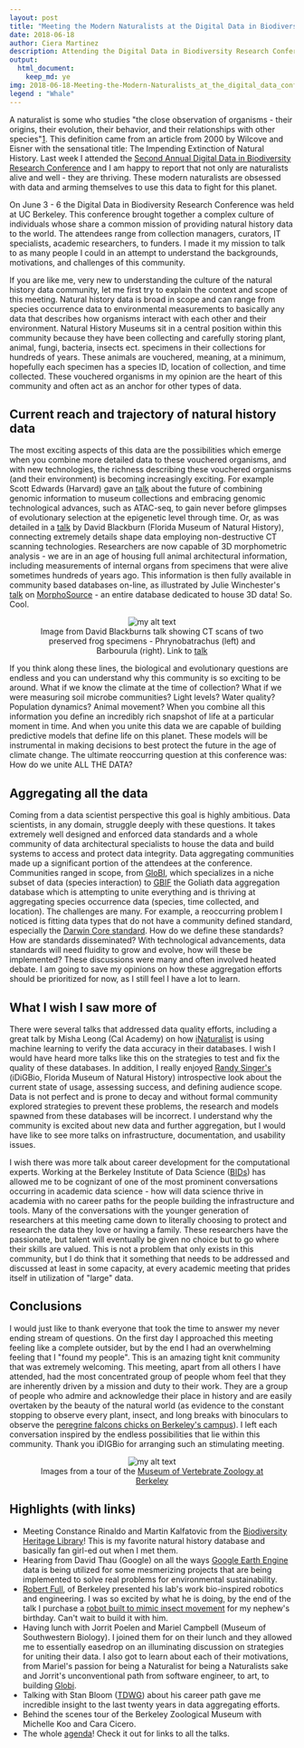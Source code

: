 ```yaml
---
layout: post
title: "Meeting the Modern Naturalists at the Digital Data in Biodiversity Conference"
date: 2018-06-18
author: Ciera Martinez
description: Attending the Digital Data in Biodiversity Research Conference 
output: 
  html_document: 
    keep_md: ye
img: 2018-06-18-Meeting-the-Modern-Naturalists_at_the_digital_data_conference/whale.jpg
legend : "Whale"
---
```


A naturalist is some who studies "the close observation of organisms - their origins, their evolution, their behavior, and their relationships with other species"[1](https://www.chronicle.com/article/The-Impending-Extinction-of/4002).  This definition came from an article from 2000 by Wilcove and Eisner with the sensational title: The Impending Extinction of Natural History. Last week I attended the [Second Annual Digital Data in Biodiversity Research Conference](https://www.idigbio.org/content/registration-now-open-emerging-innovations-biodiversity-data) and I am happy to report that not only are naturalists alive and well - they are thriving.  These modern naturalists are obsessed with data and arming themselves to use this data to fight for this planet.

On June 3 - 6 the Digital Data in Biodiversity Research Conference was held at UC Berkeley. This conference brought together a complex culture of individuals whose share a common mission of providing natural history data to the world. The attendees range from collection managers, curators, IT specialists, academic researchers, to funders. I made it my mission to talk to as many people I could in an attempt to understand the backgrounds, motivations, and challenges of this community.

If you are like me, very new to understanding the culture of the natural history data community, let me first try to explain the context and scope of this meeting.  Natural history data is broad in scope and can range from species occurrence data to environmental measurements to basically any data that describes how organisms interact with each other and their environment. Natural History Museums sit in a central position within this community because they have been collecting and carefully storing plant, animal, fungi, bacteria, insects ect. specimens in their collections for hundreds of years. These animals are vouchered, meaning, at a minimum, hopefully each specimen has a species ID, location of collection, and time collected. These vouchered organisms in my opinion are the heart of this community and often act as an anchor for other types of data.

## Current reach and trajectory of natural history data

The most exciting aspects of this data are the possibilities which emerge when you combine more detailed data to these vouchered organisms, and with new technologies, the richness describing these vouchered organisms (and their environment) is becoming increasingly exciting. For example Scott Edwards (Harvard) gave an [talk](https://www.idigbio.org/wiki/images/e/e6/Edwards_iDigBio_Berkeley_2018.pdf) about the future of combining genomic information to museum collections and embracing genomic technological advances, such as ATAC-seq, to gain never before glimpses of evolutionary selection at the epigenetic level through time. Or, as was detailed in a [talk](https://www.idigbio.org/wiki/images/9/9c/2018_iDigBio_Blackburn.pdf) by David Blackburn (Florida Museum of Natural History), connecting extremely details shape data employing non-destructive CT scanning technologies. Researchers are now capable of 3D morphometric analysis - we are in an age of housing full animal architectural information, including measurements of internal organs from specimens that were alive sometimes hundreds of years ago. This information is then fully available in community based databases on-line, as illustrated by Julie Winchester's [talk](https://www.idigbio.org/wiki/images/2/29/Winchester-iDigBio_MorphoSource_Talk_6-5-2018_final.pdf) on [MorphoSource](https://www.morphosource.org/) - an entire database dedicated to house 3D data! So. Cool.

<center><figure>
    <img src="../assets/img/2018-06-18-Meeting-the-Modern-Naturalists_at_the_digital_data_conference/frogs.jpg" alt="my alt text"/>
  <figcaption>Image from David Blackburns talk showing CT scans of two preserved frog specimens - Phrynobatrachus (left) and Barbourula (right). Link to <a href="https://www.idigbio.org/wiki/images/9/9c/2018_iDigBio_Blackburn.pdf">talk</a></figcaption>
</figure></center>

If you think along these lines, the biological and evolutionary questions are endless and you can understand why this community is so exciting to be around. What if we know the climate at the time of collection? What if we were measuring soil microbe communities? Light levels? Water quality? Population dynamics? Animal movement? When you combine all this information you define an incredibly rich snapshot of life at a particular moment in time. And when you unite this data we are capable of building predictive models that define life on this planet. These models will be instrumental in making decisions to best protect the future in the age of climate change. The ultimate reoccurring question at this conference was: How do we unite ALL THE DATA? 

## Aggregating all the data

Coming from a data scientist perspective this goal is highly ambitious. Data scientists, in any domain, struggle deeply with these questions. It takes extremely well designed and enforced data standards and a whole community of data architectural specialists to house the data and build systems to access and protect data integrity. Data aggregating communities made up a significant portion of the attendees at the conference. Communities ranged in scope, from [GloBI](https://www.globalbioticinteractions.org/), which specializes in a niche subset of data (species interaction) to [GBIF](https://www.gbif.org/) the Goliath data aggregation database which is attempting to unite everything and is thriving at aggregating species occurrence data (species, time collected, and location). The challenges are many. For example, a reoccurring problem I noticed is fitting data types that do not have a community defined standard, especially the [Darwin Core standard](http://rs.tdwg.org/dwc/). How do we define these standards? How are standards disseminated? With technological advancements, data standards will need fluidity to grow and evolve, how will these be implemented? These discussions were many and often involved heated debate. I am going to save my opinions on how these aggregation efforts should be prioritized for now, as I still feel I have a lot to learn. 

## What I wish I saw more of

There were several talks that addressed data quality efforts, including a great talk by Misha Leong (Cal Academy) on how [iNaturalist](https://www.inaturalist.org/) is using machine learning to verify the data accuracy in their databases. I wish I would have heard more talks like this on the strategies to test and fix the quality of these databases. In addition, I really enjoyed [Randy Singer's](https://www.idigbio.org/wiki/images/2/2f/06_RAS_Where_do_we_go_from_here_Digi_Conference_2018.pdf) (iDiGBio, Florida Museum of Natural History) introspective look about the current state of usage, assessing success, and defining audience scope.  Data is not perfect and is prone to decay and without formal community explored strategies to prevent these problems, the research and models spawned from these databases will be incorrect. I understand why the community is excited about new data and further aggregation, but I would have like to see more talks on infrastructure, documentation, and usability issues. 

I wish there was more talk about career development for the computational experts. Working at the Berkeley Institute of Data Science ([BIDs](https://bids.berkeley.edu/)) has allowed me to be cognizant of one of the most prominent conversations occurring in academic data science - how will data science thrive in academia with no career paths for the people building the infrastructure and tools. Many of the conversations with the younger generation of researchers at this meeting came down to literally choosing to protect and research the data they love or having a family. These researchers have the passionate, but talent will eventually be given no choice but to go where their skills are valued. This is not a problem that only exists in this community, but I do think that it something that needs to be addressed and discussed at least in some capacity, at every academic meeting that prides itself in utilization of "large" data. 

## Conclusions

I would just like to thank everyone that took the time to answer my never ending stream of questions. On the first day I approached this meeting feeling like a complete outsider, but by the end I had an overwhelming feeling that I "found my people". This is an amazing tight knit community that was extremely welcoming. This meeting, apart from all others I have attended, had the most concentrated group of people whom feel that they are inherently driven by a mission and duty to their work. They are a group of people who admire and acknowledge their place in history and are easily overtaken by the beauty of the natural world (as evidence to the constant stopping to observe every plant, insect, and long breaks with binoculars to observe the [peregrine falcons chicks on Berkeley's campus](http://news.berkeley.edu/2018/05/18/three-peregrine-chicks-banded/)). I left each conversation inspired by the endless possibilities that lie within this community. Thank you iDIGBio for arranging such an stimulating meeting. 

<center><figure>
  <img src="../assets/img/2018-06-18-Meeting-the-Modern-Naturalists_at_the_digital_data_conference/zoologicalMuseum_1.jpg" alt="my alt text"/>
  <figcaption>Images from a tour of the <a href="http://mvz.berkeley.edu/">Museum of Vertebrate Zoology at Berkeley</a></figcaption>
</figure></center>

## Highlights (with links)

- Meeting Constance Rinaldo and Martin Kalfatovic from the [Biodiversity Heritage Library](https://www.biodiversitylibrary.org/)! This is my favorite natural history database and basically fan girl-ed out when I met them.
- Hearing from David Thau (Google) on all the ways [Google Earth Engine](https://earthengine.google.com/) data is being utilized for some mesmerizing projects that are being implemented to solve real problems for environmental sustainability. 
- [Robert Full](http://polypedal.berkeley.edu/), of Berkeley presented his lab's work bio-inspired robotics and engineering. I was so excited by what he is doing, by the end of the talk I purchase a [robot built to mimic insect movement](https://kamigamirobots.com/) for my nephew's birthday. Can't wait to build it with him. 
-  Having lunch with Jorrit Poelen and Mariel Campbell (Museum of Southwestern Biology). I joined them for on their lunch and they allowed me to essentially easedrop on an illuminating discussion on strategies for uniting their data. I also got to learn about each of their motivations, from Mariel's passion for being a Naturalist for being a Naturalists sake and Jorrit's unconventional path from software engineer, to art, to building [Globi](https://www.globalbioticinteractions.org/). 
- Talking with Stan Bloom ([TDWG](http://www.tdwg.org/)) about his career path gave me incredible insight to the last twenty years in data aggregating efforts. 
- Behind the scenes tour of the Berkeley Zoological Museum with Michelle Koo and Cara Cicero. 
- The whole [agenda](https://www.idigbio.org/wiki/index.php/Digital_Data_in_Biodiversity_Research_Conference,_Berkeley#Agenda)! Check it out for links to all the talks.

